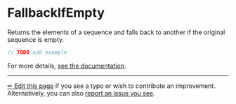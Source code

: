 # FallbackIfEmpty

Returns the elements of a sequence and falls back to another if the original
sequence is empty.

```c# --destination-file ../code/Program.cs --region statements --project ../code/TryMoreLinq.csproj
// TODO add example
```

For more details, [see the documentation][doc].

---

[&#x270F; Edit this page][edit] if you see a typo or wish to contribute an
improvement. Alternatively, you can also [report an issue you see][issue].


[edit]: https://github.com/morelinq/try/edit/master/fallback-if-empty.md
[issue]: https://github.com/morelinq/try/issues/new?title=FallbackIfEmpty
[doc]: https://morelinq.github.io/3.1/ref/api/html/Overload_MoreLinq_MoreEnumerable_FallbackIfEmpty.htm
